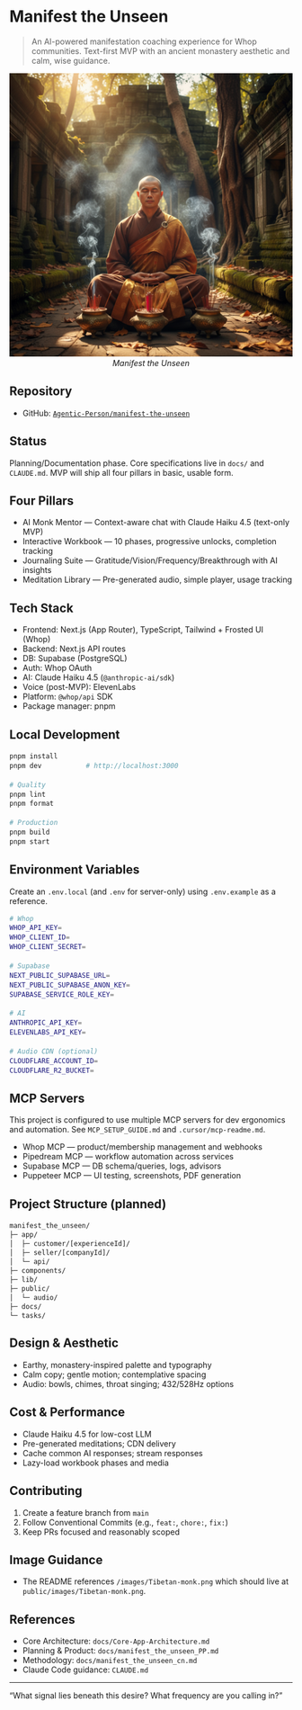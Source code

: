 # Manifest the Unseen

> An AI-powered manifestation coaching experience for Whop communities. Text-first MVP with an ancient monastery aesthetic and calm, wise guidance.

<!-- Hero Image: simple markdown path so it renders on GitHub -->
<p align="center">
  <img src="public/images/Tibetan-monk.png" alt="Manifest the Unseen" />
  <br />
  <em>Manifest the Unseen</em>
</p>

## Repository

- GitHub: [`Agentic-Person/manifest-the-unseen`](https://github.com/Agentic-Person/manifest-the-unseen)

## Status

Planning/Documentation phase. Core specifications live in `docs/` and `CLAUDE.md`. MVP will ship all four pillars in basic, usable form.

## Four Pillars

- AI Monk Mentor — Context-aware chat with Claude Haiku 4.5 (text-only MVP)
- Interactive Workbook — 10 phases, progressive unlocks, completion tracking
- Journaling Suite — Gratitude/Vision/Frequency/Breakthrough with AI insights
- Meditation Library — Pre-generated audio, simple player, usage tracking

## Tech Stack

- Frontend: Next.js (App Router), TypeScript, Tailwind + Frosted UI (Whop)
- Backend: Next.js API routes
- DB: Supabase (PostgreSQL)
- Auth: Whop OAuth
- AI: Claude Haiku 4.5 (`@anthropic-ai/sdk`)
- Voice (post-MVP): ElevenLabs
- Platform: `@whop/api` SDK
- Package manager: pnpm

## Local Development

```bash
pnpm install
pnpm dev           # http://localhost:3000

# Quality
pnpm lint
pnpm format

# Production
pnpm build
pnpm start
```

## Environment Variables

Create an `.env.local` (and `.env` for server-only) using `.env.example` as a reference.

```bash
# Whop
WHOP_API_KEY=
WHOP_CLIENT_ID=
WHOP_CLIENT_SECRET=

# Supabase
NEXT_PUBLIC_SUPABASE_URL=
NEXT_PUBLIC_SUPABASE_ANON_KEY=
SUPABASE_SERVICE_ROLE_KEY=

# AI
ANTHROPIC_API_KEY=
ELEVENLABS_API_KEY=

# Audio CDN (optional)
CLOUDFLARE_ACCOUNT_ID=
CLOUDFLARE_R2_BUCKET=
```

## MCP Servers

This project is configured to use multiple MCP servers for dev ergonomics and automation. See `MCP_SETUP_GUIDE.md` and `.cursor/mcp-readme.md`.

- Whop MCP — product/membership management and webhooks
- Pipedream MCP — workflow automation across services
- Supabase MCP — DB schema/queries, logs, advisors
- Puppeteer MCP — UI testing, screenshots, PDF generation

## Project Structure (planned)

```
manifest_the_unseen/
├─ app/
│  ├─ customer/[experienceId]/
│  ├─ seller/[companyId]/
│  └─ api/
├─ components/
├─ lib/
├─ public/
│  └─ audio/
├─ docs/
└─ tasks/
```

## Design & Aesthetic

- Earthy, monastery-inspired palette and typography
- Calm copy; gentle motion; contemplative spacing
- Audio: bowls, chimes, throat singing; 432/528Hz options

## Cost & Performance

- Claude Haiku 4.5 for low-cost LLM
- Pre-generated meditations; CDN delivery
- Cache common AI responses; stream responses
- Lazy-load workbook phases and media

## Contributing

1. Create a feature branch from `main`
2. Follow Conventional Commits (e.g., `feat:`, `chore:`, `fix:`)
3. Keep PRs focused and reasonably scoped

## Image Guidance

- The README references `/images/Tibetan-monk.png` which should live at `public/images/Tibetan-monk.png`.

## References

- Core Architecture: `docs/Core-App-Architecture.md`
- Planning & Product: `docs/manifest_the_unseen_PP.md`
- Methodology: `docs/manifest_the_unseen_cn.md`
- Claude Code guidance: `CLAUDE.md`

---

“What signal lies beneath this desire? What frequency are you calling in?”

